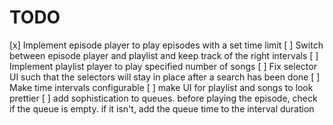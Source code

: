 # TODO

[x] Implement episode player to play episodes with a set time limit
[ ] Switch between episode player and playlist and keep track of the right intervals
[ ] Implement playlist player to play specified number of songs
[ ] Fix selector UI such that the selectors will stay in place after a search has been done
[ ] Make time intervals configurable
[ ] make UI for playlist and songs to look prettier
[ ] add sophistication to queues. before playing the episode, check if the queue is empty. if it isn't, add the queue time to the interval duration

